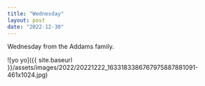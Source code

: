 ```yaml
---
title: "Wednesday"
layout: post
date: "2022-12-30"
---
```


Wednesday from the Addams family.

![yo yo]({{ site.baseurl }}/assets/images/2022/20221222_1633183386767975887881091-461x1024.jpg)
